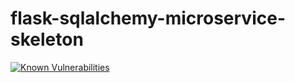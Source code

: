# flask-sqlalchemy-microservice-skeleton

[![Known Vulnerabilities](https://snyk.io/test/github/joseEnrique/flask-sqlalchemy-microservice-skeleton/badge.svg?targetFile=requirements.txt)](https://snyk.io/test/github/joseEnrique/flask-sqlalchemy-microservice-skeleton?targetFile=requirements.txt)